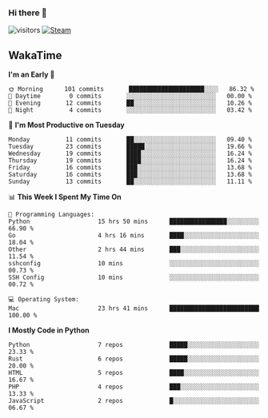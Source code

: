 ### Hi there 👋

![visitors](https://visitor-badge.glitch.me/badge?page_id=zhourunlai)
[![Steam](https://img.shields.io/badge/dynamic/json?url=https%3A%2F%2Fapi.swo.moe%2Fstats%2Fsteamgames%2F76561198285156854&query=count&color=0b1a37&label=Steam&labelColor=134375&logo=steam&suffix=+games&cacheSeconds=3600)](http://steamcommunity.com/profiles/76561198285156854)

## WakaTime
<!--START_SECTION:waka-->
**I'm an Early 🐤** 

```text
🌞 Morning      101 commits       █████████████████████░░░░   86.32 % 
🌆 Daytime        0 commits       ░░░░░░░░░░░░░░░░░░░░░░░░░   00.00 % 
🌃 Evening       12 commits       ██░░░░░░░░░░░░░░░░░░░░░░░   10.26 % 
🌙 Night          4 commits       ░░░░░░░░░░░░░░░░░░░░░░░░░   03.42 % 

```
📅 **I'm Most Productive on Tuesday** 

```text
Monday          11 commits       ██░░░░░░░░░░░░░░░░░░░░░░░   09.40 % 
Tuesday         23 commits       █████░░░░░░░░░░░░░░░░░░░░   19.66 % 
Wednesday       19 commits       ████░░░░░░░░░░░░░░░░░░░░░   16.24 % 
Thursday        19 commits       ████░░░░░░░░░░░░░░░░░░░░░   16.24 % 
Friday          16 commits       ███░░░░░░░░░░░░░░░░░░░░░░   13.68 % 
Saturday        16 commits       ███░░░░░░░░░░░░░░░░░░░░░░   13.68 % 
Sunday          13 commits       ██░░░░░░░░░░░░░░░░░░░░░░░   11.11 % 

```


📊 **This Week I Spent My Time On** 

```text
💬 Programming Languages: 
Python                   15 hrs 50 mins      ████████████████░░░░░░░░░   66.90 % 
Go                       4 hrs 16 mins       ████░░░░░░░░░░░░░░░░░░░░░   18.04 % 
Other                    2 hrs 44 mins       ███░░░░░░░░░░░░░░░░░░░░░░   11.54 % 
sshconfig                10 mins             ░░░░░░░░░░░░░░░░░░░░░░░░░   00.73 % 
SSH Config               10 mins             ░░░░░░░░░░░░░░░░░░░░░░░░░   00.72 % 

💻 Operating System: 
Mac                      23 hrs 41 mins      █████████████████████████   100.00 % 

```

**I Mostly Code in Python** 

```text
Python                   7 repos             █████░░░░░░░░░░░░░░░░░░░░   23.33 % 
Rust                     6 repos             █████░░░░░░░░░░░░░░░░░░░░   20.00 % 
HTML                     5 repos             ████░░░░░░░░░░░░░░░░░░░░░   16.67 % 
PHP                      4 repos             ███░░░░░░░░░░░░░░░░░░░░░░   13.33 % 
JavaScript               2 repos             █░░░░░░░░░░░░░░░░░░░░░░░░   06.67 % 

```



<!--END_SECTION:waka-->
